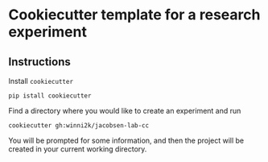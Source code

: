 # Cookiecutter template for a research experiment

## Instructions

Install `cookiecutter`

```
pip istall cookiecutter
```

Find a directory where you would like to create an experiment and run
```
cookiecutter gh:winni2k/jacobsen-lab-cc
```

You will be prompted for some information, and then the project will be created in your current working directory.